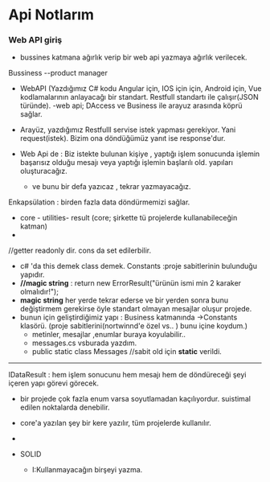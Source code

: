 # Api Notlarım

### Web API giriş

- bussines katmana ağırlık verip bir web api yazmaya ağırlık verilecek.

Bussiness  --product manager

- WebAPI  (Yazdığımız C# kodu Angular için, IOS için için, Android için, Vue kodlamalarının anlayacağı bir standart. Restfull standartı ile çalışır(JSON türünde).
-web api;  DAccess ve Business ile arayuz arasında köprü sağlar.

- Arayüz, yazdığımız Restfulll servise istek yapması gerekiyor. Yani request(istek). Bizim ona döndüğümüz yanıt ise response'dur.

- Web Api de : Biz istekte bulunan kişiye , yaptığı işlem sonucunda işlemin başarısız olduğu mesajı veya yaptığı işlemin başlarılı old. yapıları oluşturacağız.
	- ve bunu bir defa yazıcaz , tekrar yazmayacağız.

Enkapsülation : birden fazla data döndürmemizi sağlar.

 - core - utilities- result  (core; şirkette tü projelerde kullanabileceğin katman)
 - 
//getter readonly dir. cons da set edilerbilir.


 - c# 'da this demek class demek.
Constants  :proje sabitlerinin bulunduğu yapıdır.
- **//magic string** :  return new ErrorResult("ürünün ismi min 2 karaker olmalıdır!");
-  **magic string** her yerde tekrar ederse ve bir yerden sonra bunu değiştirmem gerekirse öyle standart olmayan mesajlar oluşur projede.
- bunun için geliştirdiğimiz yapı : Business katmanında ->Constants klasörü. (proje sabitlerini(nortwinnd'e özel  vs.. ) bunu içine koydum.) 
	- metinler, mesajlar ,enumlar buraya koyulabilir..
	- messages.cs vsburada yazdım.
	- public static class Messages  //sabit old için **static** verildi.

----
IDataResult  :  hem işlem sonucunu hem mesajı hem de döndüreceği şeyi içeren yapı görevi görecek.

 - bir projede çok fazla enum varsa soyutlamadan kaçılıyordur. suistimal edilen noktalarda denebilir.

 - core'a yazılan şey bir kere yazılır, tüm projelerde kullanılır.
 - 

 - SOLID
	 - I:Kullanmayacağın birşeyi yazma.